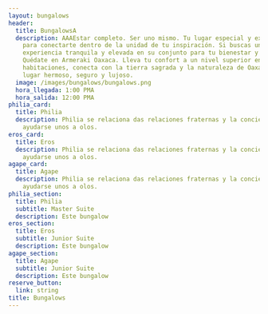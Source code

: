 ```yaml
---
layout: bungalows
header:
  title: BungalowsA
  description: AAAEstar completo. Ser uno mismo. Tu lugar especial y exclusivo
    para conectarte dentro de la unidad de tu inspiración. Si buscas una
    experiencia tranquila y elevada en su conjunto para tu bienestar y placer.
    Quédate en Armeraki Oaxaca. Lleva tu confort a un nivel superior en nuestras
    habitaciones, conecta con la tierra sagrada y la naturaleza de Oaxaca en un
    lugar hermoso, seguro y lujoso.
  image: /images/bungalows/bungalows.png
  hora_llegada: 1:00 PMA
  hora_salida: 12:00 PMA
philia_card:
  title: Philia
  description: Philia se relaciona das relaciones fraternas y la conciencia de
    ayudarse unos a olos.
eros_card:
  title: Eros
  description: Philia se relaciona das relaciones fraternas y la conciencia de
    ayudarse unos a olos.
agape_card:
  title: Agape
  description: Philia se relaciona das relaciones fraternas y la conciencia de
    ayudarse unos a olos.
philia_section:
  title: Philia
  subtitle: Master Suite
  description: Este bungalow
eros_section:
  title: Eros
  subtitle: Junior Suite
  description: Este bungalow
agape_section:
  title: Agape
  subtitle: Junior Suite
  description: Este bungalow
reserve_button:
  link: string
title: Bungalows
---
```

